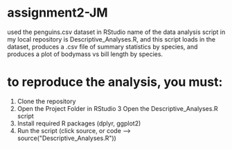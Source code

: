 # assignment2-JM

used the penguins.csv dataset in RStudio
name of the data analysis script in my local repository is Descriptive_Analyses.R,
and this script loads in the dataset, produces a .csv file of summary statistics by species, and 
produces a plot of bodymass vs bill length by species.

# to reproduce the analysis, you must: 
1. Clone the repository
2. Open the Project Folder in RStudio
3 Open the Descriptive_Analyses.R script
4. Install required R packages (dplyr, ggplot2)
5. Run the script (click source, or code --> source("Descriptive_Analyses.R"))
